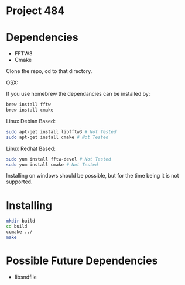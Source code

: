 Project 484
===========

Dependencies
============

- FFTW3
- Cmake

Clone the repo, cd to that directory.

OSX:

If you use homebrew the dependancies can be installed by:

```bash
brew install fftw
brew install cmake
```

Linux Debian Based:

```bash
sudo apt-get install libfftw3 # Not Tested
sudo apt-get install cmake # Not Tested
```

Linux Redhat Based:

```bash
sudo yum install fftw-devel # Not Tested
sudo yum install cmake # Not Tested
```

Installing on windows should be possible, but for the time being it is not
supported.

Installing
==========

```bash
mkdir build
cd build
ccmake ../
make
```

Possible Future Dependencies
============================

- libsndfile
